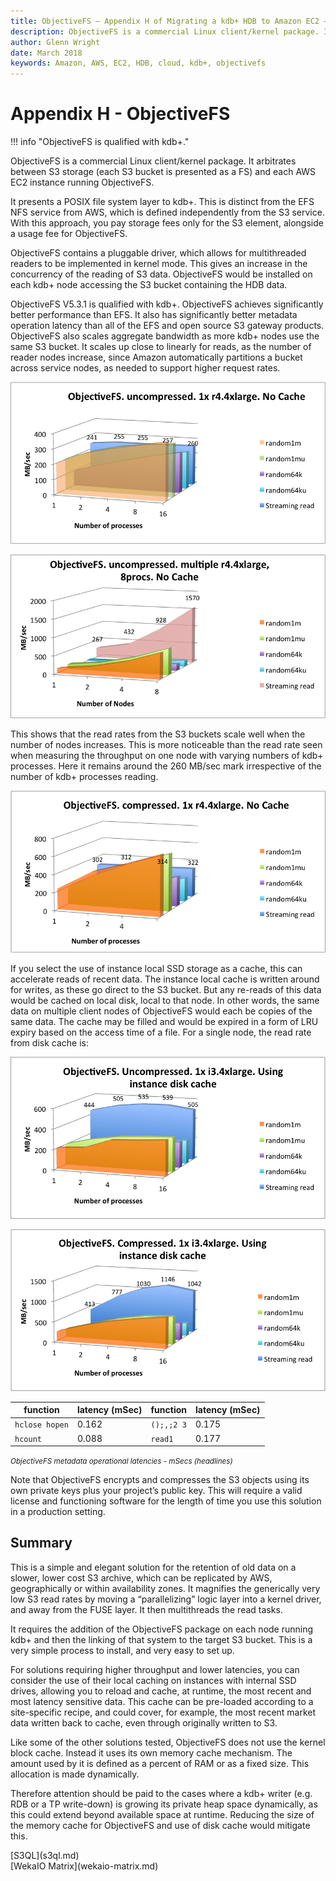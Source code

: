 ```yaml
---
title: ObjectiveFS – Appendix H of Migrating a kdb+ HDB to Amazon EC2 – Cloud – kdb+ and q documentation
description: ObjectiveFS is a commercial Linux client/kernel package. It arbitrates between S3 storage (each S3 bucket is presented as a FS) and each AWS EC2 instance running ObjectiveFS. It presents a POSIX file system layer to kdb+. This is distinct from the EFS NFS service from AWS, which is defined independently from the S3 service. With this approach, you pay storage fees only for the S3 element, alongside a usage fee for ObjectiveFS.
author: Glenn Wright
date: March 2018
keywords: Amazon, AWS, EC2, HDB, cloud, kdb+, objectivefs
---
```

# Appendix H - ObjectiveFS



!!! info "ObjectiveFS is qualified with kdb+."

ObjectiveFS is a commercial Linux client/kernel package.
It arbitrates between S3 storage (each S3 bucket is presented as a FS) and each AWS EC2 instance running ObjectiveFS.

It presents a POSIX file system layer to kdb+.
This is distinct from the EFS NFS service from AWS, which is defined independently from the S3 service.
With this approach, you pay storage fees only for the S3 element, alongside a usage fee for ObjectiveFS.

ObjectiveFS contains a pluggable driver, which allows for multithreaded readers to be implemented in kernel mode.
This gives an increase in the concurrency of the reading of S3 data.
ObjectiveFS would be installed on each kdb+ node accessing the S3 bucket containing the HDB data.

ObjectiveFS V5.3.1 is qualified with kdb+.
ObjectiveFS achieves significantly better performance than EFS.
It also has significantly better metadata operation latency than all of the EFS and open source S3 gateway products.
ObjectiveFS also scales aggregate bandwidth as more kdb+ nodes use the same S3 bucket.
It scales up close to linearly for reads, as the number of reader nodes increase, since Amazon automatically partitions a bucket across service nodes, as needed to support higher request rates.

![ObjectiveFS](img/media/image39.png)

![ObjectiveFS](img/media/image40.png)

This shows that the read rates from the S3 buckets scale well when the number of nodes increases.
This is more noticeable than the read rate seen when measuring the throughput on one node with varying numbers of kdb+ processes.
Here it remains around the 260&nbsp;MB/sec mark irrespective of the number of kdb+ processes reading.

![ObjectiveFS](img/media/image41.png)

If you select the use of instance local SSD storage as a cache, this can accelerate reads of recent data.
The instance local cache is written around for writes, as these go direct to the S3 bucket.
But any re-reads of this data would be cached on local disk, local to that node.
In other words, the same data on multiple client nodes of ObjectiveFS would each be copies of the same data.
The cache may be filled and would be expired in a form of LRU expiry based on the access time of a file.
For a single node, the read rate from disk cache is:

![ObjectiveFS](img/media/image42.png)

![ObjectiveFS](img/media/image43.png)

function       | latency (mSec) | function   | latency (mSec)
---------------|----------------|------------|---------------
`hclose hopen` | 0.162          | `();,;2 3` | 0.175
`hcount`       | 0.088          | `read1`    | 0.177

<small>_ObjectiveFS metadata operational latencies - mSecs (headlines)_</small>

Note that ObjectiveFS encrypts and compresses the S3 objects using its own private keys plus your project’s public key.
This will require a valid license and functioning software for the length of time you use this solution in a production setting.


## Summary

This is a simple and elegant solution for the retention of old data on a slower, lower cost S3 archive, which can be replicated by AWS, geographically or within availability zones.
It magnifies the generically very low S3 read rates by moving a “parallelizing” logic layer into a kernel driver, and away from the FUSE layer.
It then multithreads the read tasks.

It requires the addition of the ObjectiveFS package on each node running kdb+ and then the linking of that system to the target S3 bucket.
This is a very simple process to install, and very easy to set up.

For solutions requiring higher throughput and lower latencies, you
can consider the use of their local caching on instances with internal
SSD drives, allowing you to reload and cache, at runtime, the most
recent and most latency sensitive data.
This cache can be pre-loaded according to a site-specific recipe, and could cover, for example, the most recent market data written back to cache, even through originally written to S3.

Like some of the other solutions tested, ObjectiveFS does not use the kernel block cache.
Instead it uses its own memory cache mechanism.
The amount used by it is defined as a percent of RAM or as a fixed size.
This allocation is made dynamically.

Therefore attention should be paid to the cases where a kdb+ writer (e.g. RDB or a TP write-down) is growing its private heap space dynamically, as this could extend beyond available space at runtime.
Reducing the size of the memory cache for ObjectiveFS and use of disk cache would mitigate this.




<div class="kx-nav" markdown="1">
<div class="kx-nav-prev">[S3QL](s3ql.md)</div><div class="kx-nav-next">[WekaIO Matrix](wekaio-matrix.md)</div>
</div>
